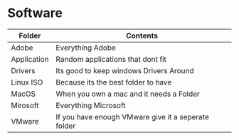 # Software


| Folder     | Contents                                                     |
| ---------- | ------------------------------------------------------------ |
| Adobe 	 | Everything Adobe                                             |
| Application| Random applications that dont fit                            |
| Drivers    | Its good to keep windows Drivers Around                      |
| Linux ISO  | Because its the best folder to have                          |
| MacOS      | When you own a mac and it needs a Folder                     |
| Mirosoft   | Everything Microsoft                                         |
| VMware     | If you have enough VMware give it a seperate folder          |
